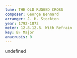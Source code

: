 ```yaml
---
tune: THE OLD RUGGED CROSS
composer: George Bennard
arranger: J. H. Stockton
year: 1792-1872
meter: 12.8.12.8. With Refrain
key: B♭ Major
anacrusis: 0
---
```

undefined